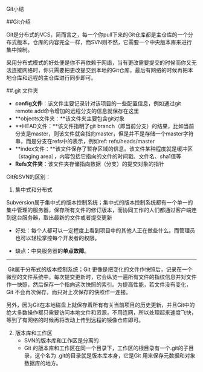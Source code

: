 Git小结

##Git介绍

​	Git是分布式的VCS，简而言之，每一个你pull下来的Git仓库都是主仓库的一个分布式版本，仓库的内容完全一样，而SVN则不然，它需要一个中央版本库来进行集中控制。

​	采用分布式模式的好处便是你不再依赖于网络，当有更改需要提交的时候而你又无法连接网络时，你只需要把更改提交到本地的Git仓库，最后有网络的时候再把本地仓库和远程的主仓库进行同步即可。

##.git 文件夹

- **config文件**：该文件主要记录针对该项目的一些配置信息，例如通过git remote add命令增加的远程分支的信息就保存在这里
- **objects文件夹：**该文件夹主要包含git对象
- **HEAD文件：**该文件指明了git branch（即当前分支）的结果，比如当前分支是master，则该文件就会指向master，但是并不是存储一个master字符串，而是分支在refs中的表示，例如ref: refs/heads/master
- **index文件：**该文件保存了暂存区域的信息。该文件某种程度就是缓冲区（staging area），内容包括它指向的文件的时间戳、文件名、sha1值等
- **Refs文件夹**：该文件夹存储指向数据（分支）的提交对象的指针





Git和SVN的区别：

1. 集中式和分布式

​        Subversion属于集中式的版本控制系统；集中式的版本控制系统都有一个单一的集中管理的服务器，保存所有文件的修订版本，而协同工作的人们都通过客户端连到这台服务器，取出最新的文件或者提交更新

- 好处：每个人都可以一定程度上看到项目中的其他人正在做些什么。而管理员也可以轻松掌控每个开发者的权限。

- 缺点：中央服务器的**单点故障**。

---

​	Git属于分布式的版本控制系统；Git 更像是把变化的文件作快照后，记录在一个微型的文件系统中。每次提交更新时，它会纵览一遍所有文件的指纹信息并对文件作一快照，然后保存一个指向这次快照的索引。为提高性能，若文件没有变化，Git 不会再次保存，而只对上次保存的快照作一连接。

​	另外，因为Git在本地磁盘上就保存着所有有关当前项目的历史更新，并且Git中的绝大多数操作都只需要访问本地文件和资源，不用连网，所以处理起来速度飞快，等到了有网络的时候再将改动上传到远程的镜像仓库即可。

2. 版本库和工作区
   - SVN的版本库和工作区是分离的
   - Git 的版本库和工作区在同一个目录下，工作区的根目录有一个.git的子目录，这个名为 .git的目录就是版本库本身，它是Git 用来保存元数据和对象数据库的地方。